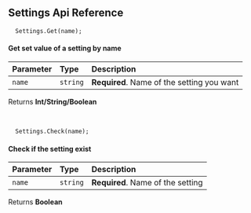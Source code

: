 ## Settings Api Reference

```
  Settings.Get(name);
```
#### Get set value of a setting by name

| Parameter | Type     | Description                |
| :-------- | :------- | :------------------------- |
| `name` | `string` | **Required**. Name of the setting you want |

Returns **Int/String/Boolean**

<br />


```
  Settings.Check(name);
```
#### Check if the setting exist

| Parameter | Type     | Description                |
| :-------- | :------- | :------------------------- |
| `name` | `string` | **Required**. Name of the setting |

Returns **Boolean**

<br />